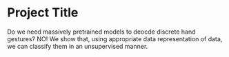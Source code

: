 # Project Title

Do we need massively pretrained models to deocde discrete hand gestures? NO! 
We show that, using appropriate data representation of data, we can classify them in an unsupervised manner.

